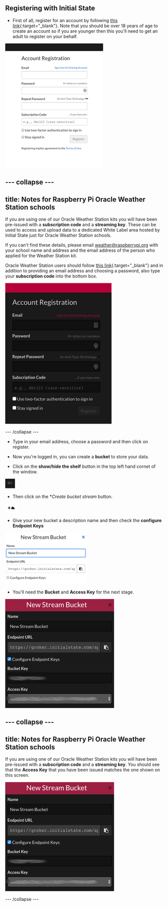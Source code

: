 ## Registering with Initial State

- First of all, register for an account by following [this link](https://app.initial){:target="_blank"}. Note that you should be over 18 years of age to create an account so if you are younger then this you'll need to get an adult to register on your behalf.

![](images/image3.png)

--- collapse ---
---
title: Notes for Raspberry Pi Oracle Weather Station schools
---

If you are using one of our Oracle Weather Station kits you will have been pre-issued with a **subscription code** and a **streaming key**. These can be used to access and upload data to a dedicated White Label area hosted by Initial State just for Oracle Weather Station schools.

If you can't find these details, please email weather@raspberrypi.org with your school name and address and the email address of the person who applied for the Weather Station kit.

Oracle Weather Station users should follow [this link](https://rpi.hosted-app.com/#/register/){:target="_blank"} and in addition to providing an email address and choosing a password, also type your **subscription code** into the bottom box.

![](images/image4.png)

--- /collapse ---


- Type in your email address, choose a password and then click on register.

- Now you're logged in, you can create a **bucket** to store your data.

- Click on the **show/hide the shelf** button in the top left hand cornet of the window.

![](images/image5.png)

- Then click on the **Create bucket stream* button.

![](images/image6.png)

- Give your new bucket a description name and then check the **configure Endpoint Keys**

![](images/image7.png)

- You'll need the **Bucket** and **Access Key** for the next stage.

![](images/image8.png)

--- collapse ---
---
title: Notes for Raspberry Pi Oracle Weather Station schools
---

If you are using one of our Oracle Weather Station kits you will have been pre-issued with a **subscription code** and a **streaming key**. You should see that the **Access Key** that you have been issued matches the one shown on this screen.

![](images/image8.png)

--- /collapse ---

